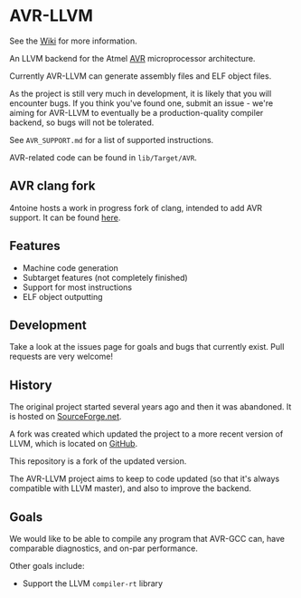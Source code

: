 # AVR-LLVM

See the [Wiki](https://github.com/dylanmckay/avr-llvm/wiki/Getting%20Started) for more information.

An LLVM backend for the Atmel [AVR](http://en.wikipedia.org/wiki/Atmel_AVR) microprocessor architecture.

Currently AVR-LLVM can generate assembly files and ELF object files.

As the project is still very much in development, it is likely that you will encounter bugs. If you think you've found one, submit an issue - we're aiming for AVR-LLVM to eventually be
a production-quality compiler backend, so bugs will not be tolerated.

See `AVR_SUPPORT.md` for a list of supported instructions.

AVR-related code can be found in `lib/Target/AVR`.

## AVR clang fork
4ntoine hosts a work in progress fork of clang, intended to add AVR support. It can be found [here](https://github.com/4ntoine/clang).

## Features
* Machine code generation
* Subtarget features (not completely finished)
* Support for most instructions
* ELF object outputting

## Development
Take a look at the issues page for goals and bugs that currently exist. Pull requests are very welcome!

## History
The original project started several years ago and then it was abandoned. It is hosted on [SourceForge.net](http://sourceforge.net/projects/avr-llvm).

A fork was created which updated the project to a more recent version of LLVM, which is located on [GitHub](https://github.com/sushihangover/llvm-avr).

This repository is a fork of the updated version.

The AVR-LLVM project aims to keep to code updated (so that it's always compatible with LLVM master), and also to improve the backend.

## Goals
We would like to be able to compile any program that AVR-GCC can, have comparable diagnostics, and on-par performance.

Other goals include:
* Support the LLVM `compiler-rt` library
